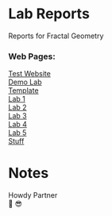 # Lab Reports
Reports for Fractal Geometry

### Web Pages:
[Test Website](https://cchiltoncarr.github.io/labreports/testwebsite.html) \
[Demo Lab](https://cchiltoncarr.github.io/labreports/testlab.html) \
[Template](https://cchiltoncarr.github.io/labreports/template.html) \
[Lab 1](https://cchiltoncarr.github.io/labreports/lab1.html) \
[Lab 2](https://cchiltoncarr.github.io/labreports/lab2.html) \
[Lab 3](https://cchiltoncarr.github.io/labreports/lab3.html) \
[Lab 4](https://cchiltoncarr.github.io/labreports/lab4.html) \
[Lab 5](https://cchiltoncarr.github.io/labreports/lab5.html) \
[Stuff](https://cchiltoncarr.github.io/labreports/stuff.html)

# Notes

Howdy Partner\
🤠 😎
